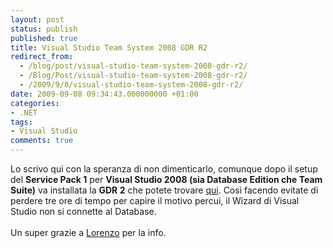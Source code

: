 ```yaml
---
layout: post
status: publish
published: true
title: Visual Studio Team System 2008 GDR R2
redirect_from: 
  - /blog/post/visual-studio-team-system-2008-gdr-r2/
  - /Blog/Post/visual-studio-team-system-2008-gdr-r2/
  - /2009/9/8/visual-studio-team-system-2008-gdr-r2/
date: 2009-09-08 09:34:43.000000000 +01:00
categories:
- .NET
tags:
- Visual Studio
comments: true
---
```

<p>Lo scrivo qui con la speranza di non dimenticarlo, comunque dopo il setup del <strong>Service Pack 1</strong> per <strong>Visual Studio 2008 (sia Database Edition che Team Suite)</strong> va installata la <strong>GDR 2</strong> che potete trovare <a title="Visual Studio Team System 2008 Database Edition GDR R2" href="http://www.microsoft.com/downloads/details.aspx?FamilyID=bb3ad767-5f69-4db9-b1c9-8f55759846ed&amp;displaylang=en" rel="nofollow" target="_blank">qui</a>. Così facendo evitate di perdere tre ore di tempo per capire il motivo percui, il Wizard di Visual Studio non si connette al Database.     <br />    <br />Un super grazie a <a title="Lorenzo Barbieri" href="http://www.geniodelmale.info/" rel="nofollow" target="_blank">Lorenzo</a> per la info.</p>

